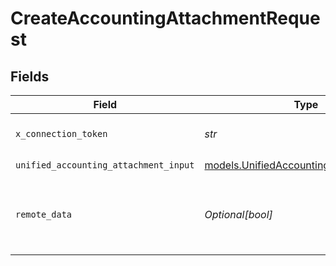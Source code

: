 # CreateAccountingAttachmentRequest


## Fields

| Field                                                                                    | Type                                                                                     | Required                                                                                 | Description                                                                              | Example                                                                                  |
| ---------------------------------------------------------------------------------------- | ---------------------------------------------------------------------------------------- | ---------------------------------------------------------------------------------------- | ---------------------------------------------------------------------------------------- | ---------------------------------------------------------------------------------------- |
| `x_connection_token`                                                                     | *str*                                                                                    | :heavy_check_mark:                                                                       | The connection token                                                                     |                                                                                          |
| `unified_accounting_attachment_input`                                                    | [models.UnifiedAccountingAttachmentInput](../models/unifiedaccountingattachmentinput.md) | :heavy_check_mark:                                                                       | N/A                                                                                      |                                                                                          |
| `remote_data`                                                                            | *Optional[bool]*                                                                         | :heavy_minus_sign:                                                                       | Set to true to include data from the original Accounting software.                       | false                                                                                    |